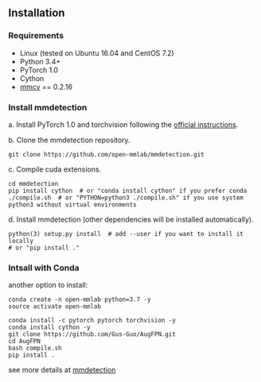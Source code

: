 ## Installation

### Requirements

- Linux (tested on Ubuntu 16.04 and CentOS 7.2)
- Python 3.4+
- PyTorch 1.0
- Cython
- [mmcv](https://github.com/open-mmlab/mmcv) == 0.2.16

### Install mmdetection

a. Install PyTorch 1.0 and torchvision following the [official instructions](https://pytorch.org/).

b. Clone the mmdetection repository.

```shell
git clone https://github.com/open-mmlab/mmdetection.git
```

c. Compile cuda extensions.

```shell
cd mmdetection
pip install cython  # or "conda install cython" if you prefer conda
./compile.sh  # or "PYTHON=python3 ./compile.sh" if you use system python3 without virtual environments
```

d. Install mmdetection (other dependencies will be installed automatically).

```shell
python(3) setup.py install  # add --user if you want to install it locally
# or "pip install ."
```



### Intsall with Conda
another option to install:

```shell
conda create -n open-mmlab python=3.7 -y
source activate open-mmlab

conda install -c pytorch pytorch torchvision -y
conda install cython -y
git clone https://github.com/Gus-Guo/AugFPN.git
cd AugFPN
bash compile.sh
pip install .
```
see more details at [mmdetection](https://github.com/open-mmlab/mmdetection)

